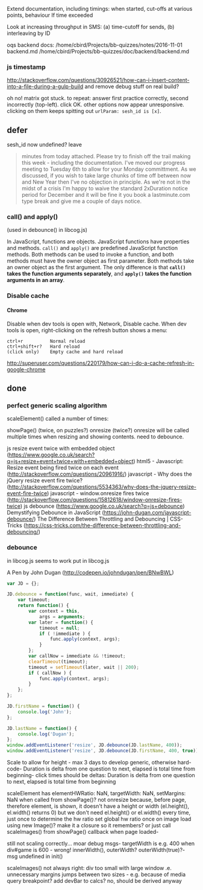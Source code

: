 
Extend documentation, including timings: when started,  cut-offs at various points, behaviour If time exceeded

Look at increasing throughput in SMS: (a) time-cutoff for sends, (b) interleaving by ID

oqs backend docs: 
    /home/cbird/Projects/bb-quizzes/notes/2016-11-01 backend.md
    /home/cbird/Projects/bb-quizzes/doc/backend/backend.md

### js timestamp

http://stackoverflow.com/questions/30926521/how-can-i-insert-content-into-a-file-during-a-gulp-build
and remove debug stuff on real build?

oh no! matrix got stuck. to repeat: answer first practice correctly, second incorrectly (top-left). click OK. other options now appear unresponsive. clicking on them keeps spitting out `urlParam: sesh_id is [x]`.


## defer

sesh_id now undefined?
leave

> minutes from today attached.  Please try to finish off the trail making this week - including the documentation.  I've moved our progress meeting to Tuesday 6th to allow for your Monday committment.
As we discussed, if you wish to take large chunks of time off between now and New Year then I've no objection in principle.  As we're not in the midst of a crisis I'm happy to waive the standard 2xDuration notice period for December and it will be fine it you book a lastminute.com type break and give me a couple of days notice.

### call() and apply()

(used in debounce() in libcog.js)

In JavaScript, functions are objects. JavaScript functions have properties and methods.
`call()` and `apply()` are predefined JavaScript function methods. Both methods can be used to invoke a function, and both methods must have the owner object as first parameter. Both methods take an owner object as the first argument. The only difference is that **`call()` takes the function arguments separately**, and **`apply()` takes the function arguments in an array**.

### Disable cache

#### Chrome

Disable when dev tools is open with, Network, Disable cache.
When dev tools is open, right-clicking on the refresh button shows a menu:

    ctrl+r          Normal reload
    ctrl+shift+r?   Hard reload
    (click only)    Empty cache and hard reload

http://superuser.com/questions/220179/how-can-i-do-a-cache-refresh-in-google-chrome


## done


### perfect generic scaling algorithm

scaleElement() called a number of times:

showPage() (twice, on puzzles?)
onresize (twice?) onresize will be called multiple times when resizing and showing contents. need to debounce.

js resize event twice with embedded object (https://www.google.co.uk/search?q=js+resize+event+twice+with+embedded+object)
html5 - Javascript: Resize event being fired twice on each event (http://stackoverflow.com/questions/20961916/)
javascript - Why does the jQuery resize event fire twice? (http://stackoverflow.com/questions/5534363/why-does-the-jquery-resize-event-fire-twice)
javascript - window.onresize fires twice (http://stackoverflow.com/questions/15812618/window-onresize-fires-twice)
js debounce (https://www.google.co.uk/search?q=js+debounce)
Demystifying Debounce in JavaScript (https://john-dugan.com/javascript-debounce/)
The Difference Between Throttling and Debouncing | CSS-Tricks (https://css-tricks.com/the-difference-between-throttling-and-debouncing/)


### debounce 

in libcog.js seems to work
put in libcog.js

A Pen by John Dugan (http://codepen.io/johndugan/pen/BNwBWL)

```js
var JD = {};

JD.debounce = function(func, wait, immediate) {
    var timeout;
    return function() {
        var context = this,
            args = arguments;
        var later = function() {
            timeout = null;
            if ( !immediate ) {
                func.apply(context, args);
            }
        };
        var callNow = immediate && !timeout;
        clearTimeout(timeout);
        timeout = setTimeout(later, wait || 200);
        if ( callNow ) { 
            func.apply(context, args);
        }
    };
};

JD.firstName = function() {
    console.log('John');
};

JD.lastName = function() {
    console.log('Dugan');
};
window.addEventListener('resize', JD.debounce(JD.lastName, 400));
window.addEventListener('resize', JD.debounce(JD.firstName, 400, true));
```

Scale to allow for height - max 3 days to develop generic, otherwise hard-code-
Duration is delta from one question to next, elapsed is total time from beginning-
click times should be deltas: Duration is delta from one question to next, elapsed is total time from beginning

scaleElement has elementHWRatio: NaN, targetWidth: NaN, setMargins: NaN when called from showPage()? not onresize
    because, before page, therefore element, is shown, it doesn't have a height or width (el.height(), el.width() returns 0)
    but we don't need el.height() or el.width() every time, just once to determine the hw ratio
    set global hw ratio once on image load using new Image()?
        make it a closure so it remembers?
    or just call scaleImages() from showPage() callback when page loaded-

still not scaling correctly... moar debug msgs-
targetWidth is e.g. 400 when div#game is 600 - wrong! innerWidth(), outerWidth? outerWidth(true)?-
msg undefined in init()

scaleImages() not always right: div too small with large window .e. unnecessary margins
jumps between two sizes - e.g. because of media query breakpoint?
add devBar to calcs? no, should be derived anyway
